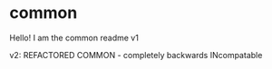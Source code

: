 # common

Hello! I am the common readme v1

v2: REFACTORED COMMON - completely backwards INcompatable
